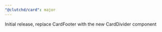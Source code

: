 ```yaml
---
"@clutchd/card": major
---
```


Initial release, replace CardFooter with the new CardDivider component
